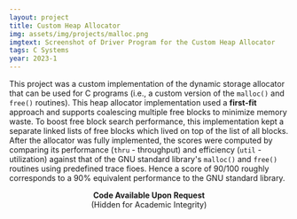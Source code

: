 ```yaml
---
layout: project
title: Custom Heap Allocator
img: assets/img/projects/malloc.png
imgtext: Screenshot of Driver Program for the Custom Heap Allocator
tags: C Systems
year: 2023-1
---
```

This project was a custom implementation of the dynamic storage allocator that can be used for C programs (i.e., a custom version of the `malloc()` and `free()` routines). This heap allocator implementation used a **first-fit** approach and supports coalescing multiple free blocks to minimize memory waste. To boost free block search performance, this implementation kept a separate linked lists of free blocks which lived on top of the list of all blocks. After the allocator was fully implemented, the scores were computed by comparing its performance (`thru` - throughput) and efficiency (`util` - utilization) against that of the GNU standard library's `malloc()` and `free()` routines using predefined trace fioes. Hence a score of 90/100 roughly corresponds to a 90% equivalent performance to the GNU standard library.<span class="endmark"></span>


<center class="mb-3"><strong>Code Available Upon Request</strong><br/>(Hidden for Academic Integrity)</center>
